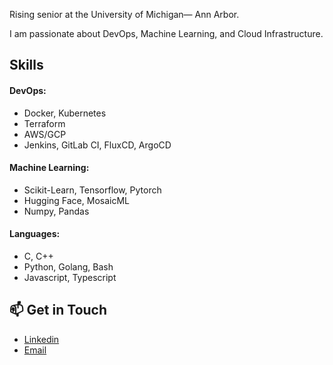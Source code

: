 Rising senior at the University of Michigan— Ann Arbor. 

I am passionate about DevOps, Machine Learning, and Cloud Infrastructure.

## Skills

#### DevOps:

- Docker, Kubernetes
- Terraform
- AWS/GCP
- Jenkins, GitLab CI, FluxCD, ArgoCD

#### Machine Learning:

- Scikit-Learn, Tensorflow, Pytorch
- Hugging Face, MosaicML
- Numpy, Pandas

#### Languages:
- C, C++
- Python, Golang, Bash
- Javascript, Typescript

## 📫 Get in Touch

- [Linkedin](https://www.linkedin.com/in/ernesto-enriquez/)
- [Email](mailto:eernesto@umich.edu)
